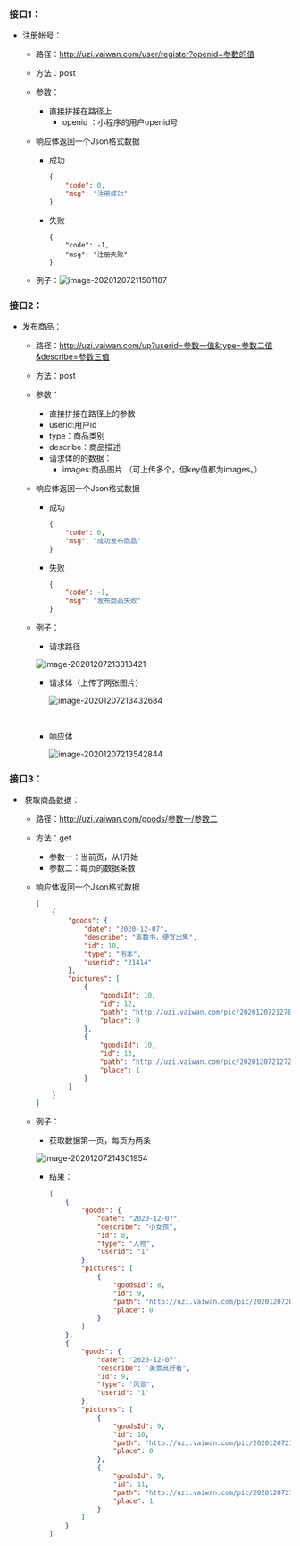 ### 接口1：

- 注册帐号：

  - 路径：http://uzi.vaiwan.com/user/register?openid=参数的值

  - 方法：post

  - 参数：

    - 直接拼接在路径上
      -  openid ：小程序的用户openid号

  - 响应体返回一个Json格式数据

    - 成功

      ````json
      {
          "code": 0,
          "msg": "注册成功"
      }
      ````

    - 失败

      ````
      {
          "code": -1,
          "msg": "注册失败"
      }
      ````

      

  - 例子：![image-20201207211501187](C:\Users\10672\AppData\Roaming\Typora\typora-user-images\image-20201207211501187.png)







### 接口2：

- 发布商品：

  - 路径：http://uzi.vaiwan.com/up?userid=参数一值&type=参数二值&describe=参数三值

  - 方法：post

  - 参数： 

    -  直接拼接在路径上的参数
      - userid:用户id
      - type：商品类别
      - describe：商品描述
    - 请求体的的数据：
      - images:商品图片 （可上传多个，但key值都为images。）

  - 响应体返回一个Json格式数据

    - 成功

      ````json
      {
          "code": 0,
          "msg": "成功发布商品"
      }
      ````

    - 失败

      ````json
      {
          "code": -1,
          "msg": "发布商品失败"
      }
      ````

  - 例子：

    - 请求路径

    ![image-20201207213313421](C:\Users\10672\AppData\Roaming\Typora\typora-user-images\image-20201207213313421.png)

    - 请求体（上传了两张图片）

      ![image-20201207213432684](C:\Users\10672\AppData\Roaming\Typora\typora-user-images\image-20201207213432684.png)

      ​			

    - 响应体

      ![image-20201207213542844](C:\Users\10672\AppData\Roaming\Typora\typora-user-images\image-20201207213542844.png)







### 接口3：

- ​	获取商品数据：

  - 路径：http://uzi.vaiwan.com/goods/参数一/参数二

  - 方法：get

    - 参数一：当前页，从1开始
    - 参数二：每页的数据条数

  - 响应体返回一个Json格式数据

    ````json
    [
        {
            "goods": {
                "date": "2020-12-07",
                "describe": "高数书，便宜出售",
                "id": 10,
                "type": "书本",
                "userid": "21414"
            },
            "pictures": [
                {
                    "goodsId": 10,
                    "id": 12,
                    "path": "http://uzi.vaiwan.com/pic/20201207212786059.jfif",
                    "place": 0
                },
                {
                    "goodsId": 10,
                    "id": 13,
                    "path": "http://uzi.vaiwan.com/pic/20201207212727200.jpg",
                    "place": 1
                }
            ]
        }
    ]
    ````

  - 例子：

    - 获取数据第一页，每页为两条

    ![image-20201207214301954](C:\Users\10672\AppData\Roaming\Typora\typora-user-images\image-20201207214301954.png)

    - 结果：

      ````json
      [
          {
              "goods": {
                  "date": "2020-12-07",
                  "describe": "小女孩",
                  "id": 8,
                  "type": "人物",
                  "userid": "1"
              },
              "pictures": [
                  {
                      "goodsId": 8,
                      "id": 9,
                      "path": "http://uzi.vaiwan.com/pic/20201207205993390.jpg",
                      "place": 0
                  }
              ]
          },
          {
              "goods": {
                  "date": "2020-12-07",
                  "describe": "美景真好看",
                  "id": 9,
                  "type": "风景",
                  "userid": "1"
              },
              "pictures": [
                  {
                      "goodsId": 9,
                      "id": 10,
                      "path": "http://uzi.vaiwan.com/pic/20201207210001358.jfif",
                      "place": 0
                  },
                  {
                      "goodsId": 9,
                      "id": 11,
                      "path": "http://uzi.vaiwan.com/pic/20201207210093785.jpg",
                      "place": 1
                  }
              ]
          }
      ]
      ````

      


